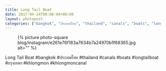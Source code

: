 ```yaml
---
title: Long Tail Boat
date: 2017-04-24T08:06:04+00:00
layout: photopost
categories: ["bangkok", "ประเทศไทย", "thailand", "canals", "boats", "longtailboat", "กรุงเทพฯ", "khlongmon", "khlongmoncanal", "photos", "instagram"]
---
```


<figure class="photo photo--square">
  {% picture photo-square blog/instagram/e261e76f183a7634b7a24970b1f68365.jpg alt="" %}
</figure>

Long Tail Boat
#bangkok #ประเทศไทย #thailand #canals #boats #longtailboat #กรุงเทพฯ #khlongmon #khlongmoncanal
